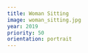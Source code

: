 ```yaml
---
title: Woman Sitting
image: woman_sitting.jpg
year: 2019
priority: 50
orientation: portrait
---
```

